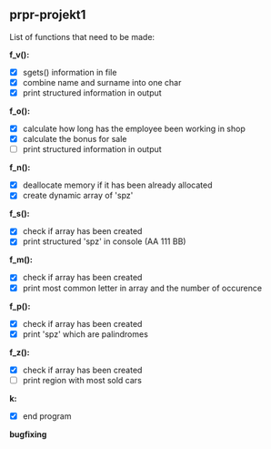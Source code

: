 ## prpr-projekt1
List of functions that need to be made:

**f_v():**
 - [x] sgets() information in file
 - [x] combine name and surname into one char
 - [x] print structured information in output
 
**f_o():**
 - [x] calculate how long has the employee been working in shop
 - [x] calculate the bonus for sale
 - [ ] print structured information in output
 
**f_n():**
 - [x] deallocate memory if it has been already allocated
 - [x] create dynamic array of 'spz'
 
**f_s():**
 - [x] check if array has been created
 - [x] print structured 'spz' in console (AA 111 BB)
  
**f_m():**
 - [x] check if array has been created
 - [x] print most common letter in array and the number of occurence

**f_p():**
 - [x] check if array has been created
 - [x] print 'spz' which are palindromes
  
**f_z():**
 - [x] check if array has been created
 - [ ] print region with most sold cars
 
**k:**
 - [x] end program

**bugfixing**
